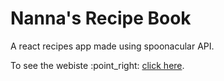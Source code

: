 # Nanna's Recipe Book

<p>A react recipes app made using spoonacular API.</p>

<p>To see the webiste :point_right: <a href="https://nana-s-recipe-book.web.app/">click here</a>.</p>
